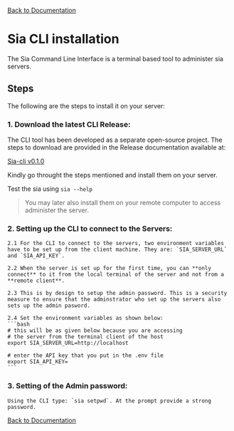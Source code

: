 [Back to Documentation](/docs/README.md)

# Sia CLI installation

The Sia Command Line Interface is a terminal based tool to administer sia servers.

## Steps
The following are the steps to install it on your server:

### 1. **Download the latest CLI Release**: 
   
   The CLI tool has been developed as a separate open-source project. The steps to download are provided in the Release documentation available at:

   [Sia-cli v0.1.0](https://github.com/rmrbytes/sia-cli/releases/tag/v0.1.0)

   Kindly go throught the steps mentioned and install them on your server. 

   Test the sia using `sia --help`

   > You may later also install them on your remote computer to access administer the server.

### 2. **Setting up the CLI to connect to the Servers**:

    2.1 For the CLI to connect to the servers, two environment variables have to be set up from the client machine. They are: `SIA_SERVER_URL` and `SIA_API_KEY`. 
    
    2.2 When the server is set up for the first time, you can **only connect** to it from the local terminal of the server and not from a **remote client**. 
    
    2.3 This is by design to setup the admin password. This is a security measure to ensure that the adminstrator who set up the servers also sets up the admin pasword.

    2.4 Set the environment variables as shown below:
    ```bash
    # this will be as given below because you are accessing
    # the server from the terminal client of the host
    export SIA_SERVER_URL=http://localhost

    # enter the API key that you put in the .env file
    export SIA_API_KEY=
    ```

### 3. **Setting of the Admin password**:

    Using the CLI type: `sia setpwd`. At the prompt provide a strong password.



[Back to Documentation](/docs/README.md)